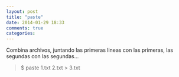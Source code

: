 ```yaml
---
layout: post
title: "paste"
date: 2014-01-29 18:33
comments: true
categories: 
---
```

Combina archivos, juntando las primeras lineas con las primeras, las segundas con las segundas...

>$ paste 1.txt 2.txt > 3.txt

